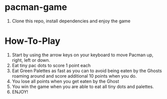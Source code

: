 # pacman-game
1. Clone this repo, install dependencies and enjoy the game
# How-To-Play
1. Start by using the arrow keys on your keyboard to move Pacman up, right, left or down.
2. Eat tiny pac dots to score 1 point each
3. Eat Green Palettes as fast as you can to avoid being eaten by the Ghosts roaming around and score additional 10 points when you do.
4. You lose all points when you get eaten by the Ghost
5. You win the game when you are able to eat all tiny dots and palettes. 
6. ENJOY!
